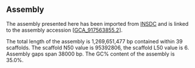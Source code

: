 **Assembly**
--------

The assembly presented here has been imported from [INSDC](http://www.insdc.org) and is linked to the assembly accession [[GCA\_917563855.2](http://www.ebi.ac.uk/ena/data/view/GCA_917563855.2)].

The total length of the assembly is 1,269,651,477 bp contained within 39 scaffolds.
The scaffold N50 value is 95392806, the scaffold L50 value is 6.
Assembly gaps span 38000 bp. The GC% content of the assembly is 35.0%.